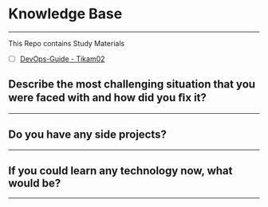 # Knowledge Base
---
This Repo contains Study Materials

- [ ] [DevOps-Guide - Tikam02](https://github.com/Tikam02/DevOps-Guide)

## Describe the most challenging situation that you were faced with and how did you ﬁx it?
---

## Do you have any side projects?
---

## If you could learn any technology now, what would be?
---
